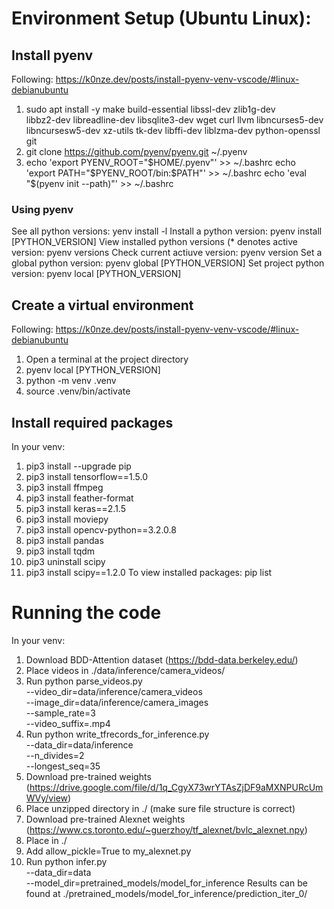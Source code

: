 # Environment Setup (Ubuntu Linux):

## Install pyenv
Following: https://k0nze.dev/posts/install-pyenv-venv-vscode/#linux-debianubuntu
1. sudo apt install -y make build-essential libssl-dev zlib1g-dev \
libbz2-dev libreadline-dev libsqlite3-dev wget curl llvm libncurses5-dev \
libncursesw5-dev xz-utils tk-dev libffi-dev liblzma-dev python-openssl \
git
2. git clone https://github.com/pyenv/pyenv.git ~/.pyenv
3. echo 'export PYENV_ROOT="$HOME/.pyenv"' >> ~/.bashrc
echo 'export PATH="$PYENV_ROOT/bin:$PATH"' >> ~/.bashrc
echo 'eval "$(pyenv init --path)"' >> ~/.bashrc

### Using pyenv
See all python versions:
yenv install -l
Install a python version:
pyenv install [PYTHON_VERSION]
View installed python versions (* denotes active version:
pyenv versions
Check current actiuve version:
pyenv version
Set a global python version:
pyenv global [PYTHON_VERSION]
Set project python version:
pyenv local [PYTHON_VERSION]

## Create a virtual environment
Following: https://k0nze.dev/posts/install-pyenv-venv-vscode/#linux-debianubuntu
1. Open a terminal at the project directory
2. pyenv local [PYTHON_VERSION]
3. python -m venv .venv
4. source .venv/bin/activate

## Install required packages
In your venv:
1. pip3 install --upgrade pip
2. pip3 install tensorflow==1.5.0
3. pip3 install ffmpeg
4. pip3 install feather-format
5. pip3 install keras==2.1.5
6. pip3 install moviepy
7. pip3 install opencv-python==3.2.0.8
8. pip3 install pandas
9. pip3 install tqdm
10. pip3 uninstall scipy
11. pip3 install scipy==1.2.0
To view installed packages:
pip list

# Running the code
In your venv:
1. Download BDD-Attention dataset (https://bdd-data.berkeley.edu/)
2. Place videos in ./data/inference/camera_videos/
3. Run python parse_videos.py \
--video_dir=data/inference/camera_videos \
--image_dir=data/inference/camera_images \
--sample_rate=3 \
--video_suffix=.mp4
4. Run python write_tfrecords_for_inference.py \
--data_dir=data/inference \
--n_divides=2 \
--longest_seq=35
5. Download pre-trained weights (https://drive.google.com/file/d/1q_CgyX73wrYTAsZjDF9aMXNPURcUmWVy/view)
6. Place unzipped directory in ./ (make sure file structure is correct)
7. Download pre-trained Alexnet weights (https://www.cs.toronto.edu/~guerzhoy/tf_alexnet/bvlc_alexnet.npy)
8. Place in ./
9. Add allow_pickle=True to my_alexnet.py
10. Run python infer.py \
--data_dir=data \
--model_dir=pretrained_models/model_for_inference
Results can be found at ./pretrained_models/model_for_inference/prediction_iter_0/
